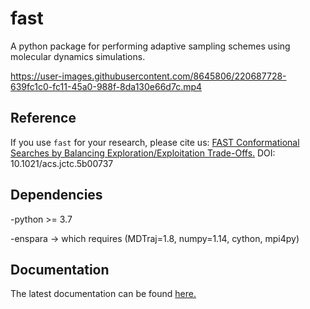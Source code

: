 fast
==============================
A python package for performing adaptive sampling schemes using molecular dynamics simulations.

https://user-images.githubusercontent.com/8645806/220687728-639fc1c0-fc11-45a0-988f-8da130e66d7c.mp4

## Reference

If you use `fast` for your research, please cite us: [FAST Conformational Searches by Balancing Exploration/Exploitation Trade-Offs.](https://pubs.acs.org/doi/full/10.1021/acs.jctc.5b00737) DOI: 10.1021/acs.jctc.5b00737

## Dependencies

-python >= 3.7

-enspara -> which requires (MDTraj=1.8, numpy=1.14, cython, mpi4py)

## Documentation

The latest documentation can be found [here.](https://fast.readthedocs.io/en/latest/)
